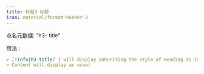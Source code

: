 ```yaml
---
title: 标题3 标题
icon: material/format-header-3
---
```


点名元数据: "h3- title"

用法 :

```md
> [!info|h3-title] I will display inheriting the style of Heading 3s in this theme
> Content will display as usual
```

